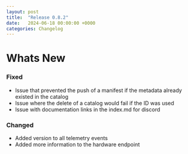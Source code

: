 ```yaml
---
layout: post
title:  "Release 0.8.2"
date:   2024-06-18 00:00:00 +0000
categories: Changelog
---
```


# Whats New

### Fixed

- Issue that prevented the push of a manifest if the metadata already existed in
  the catalog
- Issue where the delete of a catalog would fail if the ID was used
- Issue with documentation links in the index.md for discord

### Changed

- Added version to all telemetry events
- Added more information to the hardware endpoint


